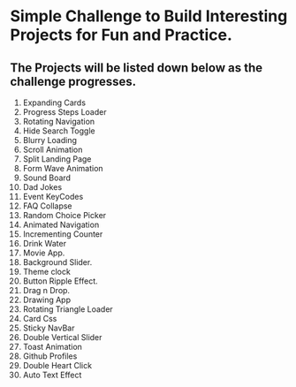 # Simple Challenge to Build Interesting Projects for Fun and Practice.

## The Projects will be listed down below as the challenge progresses.
1. Expanding Cards
2. Progress Steps Loader
3. Rotating Navigation
4. Hide Search Toggle
5. Blurry Loading
6. Scroll Animation
7. Split Landing Page
8. Form Wave Animation
9. Sound Board
10. Dad Jokes
11. Event KeyCodes
12. FAQ Collapse
13. Random Choice Picker
14. Animated Navigation
15. Incrementing Counter
16. Drink Water
17. Movie App.
18. Background Slider.
19. Theme clock
20. Button Ripple Effect.
21. Drag n Drop.
22. Drawing App
23. Rotating Triangle Loader
24. Card Css
25. Sticky NavBar
26. Double Vertical Slider
27. Toast Animation
28. Github Profiles
29. Double Heart Click
30. Auto Text Effect